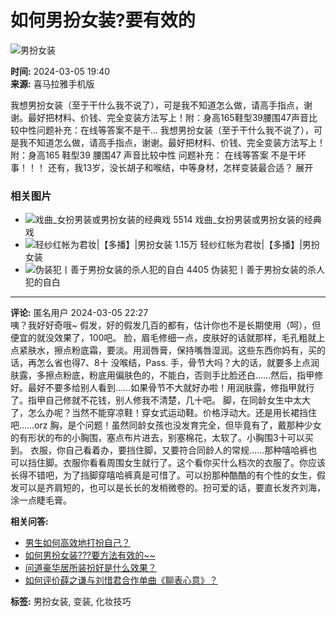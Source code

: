# 如何男扮女装?要有效的

![男扮女装](https://imagev2.xmcdn.com/storages/4fab-audiofreehighqps/6F/A2/CKwRIJEFA4mXAAArcgDePsCY.png)

**时间:** 2024-03-05 19:40  
**来源:** 喜马拉雅手机版  

我想男扮女装（至于干什么我不说了），可是我不知道怎么做，请高手指点，谢谢。最好把材料、价钱、完全变装方法写上！附：身高165鞋型39腰围47声音比较中性问题补充：在线等答案不是干... 我想男扮女装（至于干什么我不说了），可是我不知道怎么做，请高手指点，谢谢。最好把材料、价钱、完全变装方法写上！ 附：身高165 鞋型39 腰围47 声音比较中性 问题补充： 在线等答案 不是干坏事！！！ 还有，我13岁，没长胡子和喉结，中等身材，怎样变装最合适？ 展开

### 相关图片
- ![戏曲_女扮男装或男扮女装的经典戏](//imagev2.xmcdn.com/storages/8bad-audiofreehighqps/3C/A0/GMCoOR4Go1AAAAJfkQF9QeoW.jpeg!op_type=5&device_type=ios&name=web_meduim&upload_type=cover) 5514 戏曲_女扮男装或男扮女装的经典戏
- ![轻纱红帐为君妆|【多播】|男扮女装](//imagev2.xmcdn.com/storages/4c11-audiofreehighqps/E0/B1/GKwRIJII6ErSAAM_vQJhEh8W.jpeg!op_type=5&device_type=ios&name=web_meduim&upload_type=cover) 1.15万 轻纱红帐为君妆|【多播】|男扮女装
- ![伪装犯丨善于男扮女装的杀人犯的自白](//imagev2.xmcdn.com/storages/8a56-audiofreehighqps/E0/EC/GMCoOSAHqqs4AAJV4gHxML1b.jpeg!op_type=5&device_type=ios&name=web_meduim&upload_type=cover) 4405 伪装犯丨善于男扮女装的杀人犯的自白

---

**评论:**
匿名用户 2024-03-05 22:27  
咦？我好好奇哦~ 假发，好的假发几百的都有，估计你也不是长期使用（呵），但便宜的就没效果了，100吧。 脸，眉毛修细一点，皮肤好的话就那样，毛孔粗就上点紧肤水，擦点粉底霜，要淡。用润唇膏，保持嘴唇湿润。这些东西你妈有，买的话，再怎么省也得7、8十 没喉结，Pass. 手，骨节大吗？大的话，就要多上点润肤露，多擦点粉底，粉底用偏肤色的，不能白，否则手比脸还白……然后，指甲修好。最好不要多给别人看到……如果骨节不大就好办啦！用润肤露，修指甲就行了。指甲自己修就不花钱，别人修我不清楚，几十吧。 脚，在同龄女生中太大了，怎么办呢？当然不能穿凉鞋！穿女式运动鞋。价格浮动大。还是用长裙挡住吧……orz 胸，是个问题！虽然同龄女孩也没发育完全，但毕竟有了，戴那种少女的有形状的布的小胸围，塞点布片进去，别塞棉花，太软了。小胸围3十可以买到。 衣服，你自己看着办，要挡住脚，又要符合同龄人的常规……那种嘻哈裤也可以挡住脚。衣服你看看周围女生就行了。这个看你买什么档次的衣服了。你应该长得不错吧，为了挡脚穿嘻哈裤真是可惜了。可以扮那种酷酷的有个性的女生，假发可以是齐肩短的，也可以是长长的发梢微卷的。扮可爱的话，要直长发齐刘海，涂一点睫毛膏。

**相关问答:**
- [男生如何高效地打扮自己？](https://m.ximalaya.com/ask/q2988388)  
- [如何男扮女装???要方法有效的~~](https://m.ximalaya.com/ask/q3972240)  
- [问道豪华居所装扮好是什么效果？](https://m.ximalaya.com/ask/q5564258)  
- [如何评价薛之谦与刘惜君合作单曲《聊表心意》？](https://m.ximalaya.com/ask/q10204649)

**标签:** 男扮女装, 变装, 化妆技巧